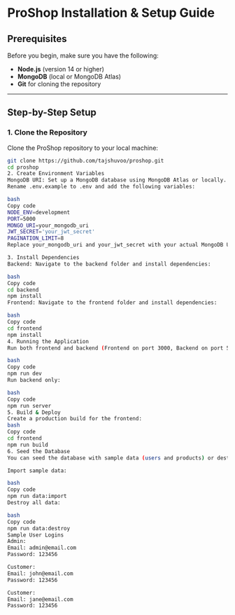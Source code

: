 # ProShop Installation & Setup Guide

## Prerequisites

Before you begin, make sure you have the following:

- **Node.js** (version 14 or higher)
- **MongoDB** (local or MongoDB Atlas)
- **Git** for cloning the repository

---

## Step-by-Step Setup

### 1. Clone the Repository
Clone the ProShop repository to your local machine:
```bash
git clone https://github.com/tajshuvoo/proshop.git
cd proshop
2. Create Environment Variables
MongoDB URI: Set up a MongoDB database using MongoDB Atlas or locally.
Rename .env.example to .env and add the following variables:

bash
Copy code
NODE_ENV=development
PORT=5000
MONGO_URI=your_mongodb_uri
JWT_SECRET='your_jwt_secret'
PAGINATION_LIMIT=8
Replace your_mongodb_uri and your_jwt_secret with your actual MongoDB URI and JWT secret. Adjust PAGINATION_LIMIT as needed.

3. Install Dependencies
Backend: Navigate to the backend folder and install dependencies:

bash
Copy code
cd backend
npm install
Frontend: Navigate to the frontend folder and install dependencies:

bash
Copy code
cd frontend
npm install
4. Running the Application
Run both frontend and backend (Frontend on port 3000, Backend on port 5000):

bash
Copy code
npm run dev
Run backend only:

bash
Copy code
npm run server
5. Build & Deploy
Create a production build for the frontend:
bash
Copy code
cd frontend
npm run build
6. Seed the Database
You can seed the database with sample data (users and products) or destroy all data using the following commands:

Import sample data:

bash
Copy code
npm run data:import
Destroy all data:

bash
Copy code
npm run data:destroy
Sample User Logins
Admin:
Email: admin@email.com
Password: 123456

Customer:
Email: john@email.com
Password: 123456

Customer:
Email: jane@email.com
Password: 123456


